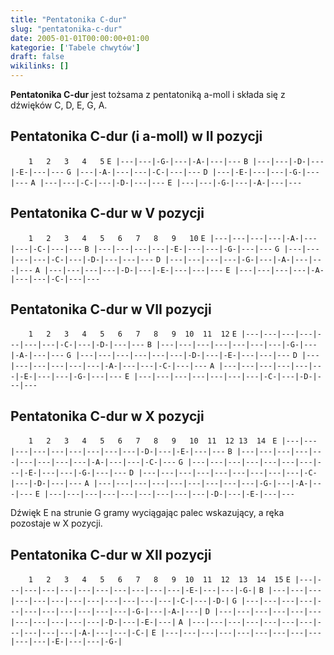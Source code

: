```yaml
---
title: "Pentatonika C-dur"
slug: "pentatonika-c-dur"
date: 2005-01-01T00:00:00+01:00
kategorie: ['Tabele chwytów']
draft: false
wikilinks: []
---
```

**Pentatonika C-dur** jest tożsama z pentatoniką a-moll i składa się z
dźwięków C, D, E, G, A.

## Pentatonika C-dur (i a-moll) w II pozycji

`    1   2   3   4   5`
`E |---|---|-G-|---|-A-|---|---`
`B |---|---|-D-|---|-E-|---|---`
`G |---|-A-|---|---|-C-|---|---`
`D |---|-E-|---|---|-G-|---|---`
`A |---|---|-C-|---|-D-|---|---`
`E |---|---|-G-|---|-A-|---|---`

## Pentatonika C-dur w V pozycji

`    1   2   3   4   5   6   7   8   9   10`
`E |---|---|---|---|-A-|---|---|-C-|---|---`
`B |---|---|---|---|-E-|---|---|-G-|---|---`
`G |---|---|---|---|-C-|---|-D-|---|---|---`
`D |---|---|---|---|-G-|---|-A-|---|---|---`
`A |---|---|---|---|-D-|---|-E-|---|---|---`
`E |---|---|---|---|-A-|---|---|-C-|---|---`

## Pentatonika C-dur w VII pozycji

`    1   2   3   4   5   6   7   8   9  10  11  12`
`E |---|---|---|---|---|---|---|-C-|---|-D-|---|---`
`B |---|---|---|---|---|---|---|-G-|---|-A-|---|---`
`G |---|---|---|---|---|---|-D-|---|-E-|---|---|---`
`D |---|---|---|---|---|---|-A-|---|---|-C-|---|---`
`A |---|---|---|---|---|---|-E-|---|---|-G-|---|---`
`E |---|---|---|---|---|---|---|-C-|---|-D-|---|---`

## Pentatonika C-dur w X pozycji

`    1   2   3   4   5   6   7   8   9   10  11  12 13  14 `
`E |---|---|---|---|---|---|---|---|---|-D-|---|-E-|---|---`
`B |---|---|---|---|---|---|---|---|---|-A-|---|---|-C-|---`
`G |---|---|---|---|---|---|---|---|-E-|---|---|-G-|---|---`
`D |---|---|---|---|---|---|---|---|---|-C-|---|-D-|---|---`
`A |---|---|---|---|---|---|---|---|---|-G-|---|-A-|---|---`
`E |---|---|---|---|---|---|---|---|---|-D-|---|-E-|---|---`

Dźwięk E na strunie G gramy wyciągając palec wskazujący, a ręka
pozostaje w X pozycji.

## Pentatonika C-dur w XII pozycji

`    1   2   3   4   5   6   7   8   9  10  11  12  13  14  15`
`E |---|---|---|---|---|---|---|---|---|---|---|-E-|---|---|-G-|`
`B |---|---|---|---|---|---|---|---|---|---|---|---|-C-|---|-D-|`
`G |---|---|---|---|---|---|---|---|---|---|---|-G-|---|-A-|---|`
`D |---|---|---|---|---|---|---|---|---|---|---|-D-|---|-E-|---|`
`A |---|---|---|---|---|---|---|---|---|---|---|-A-|---|---|-C-|`
`E |---|---|---|---|---|---|---|---|---|---|---|-E-|---|---|-G-|`

